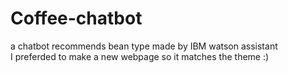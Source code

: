 # Coffee-chatbot
a chatbot recommends bean type made by IBM watson assistant <br>
I preferded to make a new webpage so it matches the theme :)

